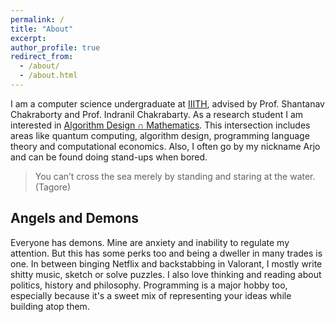 ```yaml
---
permalink: /
title: "About"
excerpt:
author_profile: true
redirect_from: 
  - /about/
  - /about.html
---
```


I am a computer science undergraduate at [IIITH](https://iiit.ac.in), advised by Prof. Shantanav Chakraborty and Prof. Indranil Chakrabarty. As a research student I am interested in <ins>Algorithm Design $\cap$ Mathematics</ins>. This intersection includes areas like quantum computing, algorithm design, programming language theory and computational economics. Also, I often go by my nickname Arjo and can be found doing stand-ups when bored.

> You can’t cross the sea merely by standing and staring at the water. (Tagore)

Angels and Demons
-----------------

Everyone has demons. Mine are anxiety and inability to regulate my attention. But this has some perks too and being a dweller in many trades is one. In between binging Netflix and backstabbing in Valorant, I mostly write shitty music, sketch or solve puzzles. I also love thinking and reading about politics, history and philosophy. Programming is a major hobby too, especially because it's a sweet mix of representing your ideas while building atop them.
